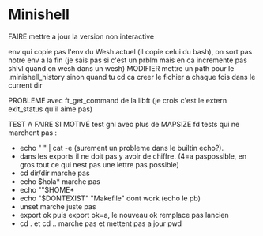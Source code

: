 # Minishell
FAIRE mettre a jour la version non interactive

<!-- MODIFIER get_next_line (multiple fd) -->
<!-- MODIFIER le heredoc pour le faire sans fork? -->
<!-- MODIFIER tout les signaux pour faire des fonctions avec sigaction? -->
<!-- MODIFIER enlever les exit et ne pas fork pour les builtin -->

env qui copie pas l'env du Wesh actuel (il copie celui du bash), on sort pas notre env a la fin (je sais pas si c'est un prblm mais en ca incremente pas shlvl quand on wesh dans un wesh)
MODIFIER mettre un path pour le .minishell_history sinon quand tu cd ca creer le fichier a chaque fois dans le current dir

PROBLEME avec ft_get_command de la libft (je crois c'est le extern exit_status qu'il aime pas)

TEST A FAIRE SI MOTIVÉ
test gnl avec plus de MAPSIZE fd
tests qui ne marchent pas :

- echo "        " | cat -e (surement un probleme dans le builtin echo?).
- dans les exports il ne doit pas y avoir de chiffre. (4=a paspossible, en gros
  tout ce qui nest pas une lettre pas possible)
- cd dir/dir marche pas
- echo $hola* marche pas
- echo ""$HOME*
- echo "$DONTEXIST" "Makefile" dont work (echo le pb)
- unset marche juste pas
- export ok puis export ok=a, le nouveau ok remplace pas lancien
- cd . et cd .. marche pas et mettent pas a jour pwd
